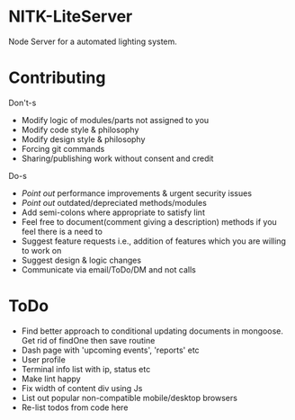 # NITK-LiteServer
Node Server for a automated lighting system.

# Contributing

Don't-s
<ul>
  <li>Modify logic of modules/parts not assigned to you</li>
  <li>Modify code style & philosophy</li>
  <li>Modify design style & philosophy</li>
  <li>Forcing git commands</li>
  <li>Sharing/publishing work without consent and credit</li>
</ul>

Do-s
<ul>
  <li><i>Point out</i> performance improvements & urgent security issues</li>
  <li><i>Point out</i> outdated/depreciated methods/modules</li>
  <li>Add semi-colons where appropriate to satisfy lint</li>
  <li>Feel free to document(comment giving a description) methods if you feel there is a need to</li>
  <li>Suggest feature requests i.e., addition of features which you are willing to work on</li>
  <li>Suggest design & logic changes</li>
  <li>Communicate via email/ToDo/DM and not calls</li>
</ul>

# ToDo
<ul>
  <li>Find better approach to conditional updating documents in mongoose. Get rid of findOne then save routine</li>
  <li>Dash page with 'upcoming events', 'reports' etc</li>
  <li>User profile</li>
  <li>Terminal info list with ip, status etc</li>
  <li>Make lint happy</li>
  <li>Fix width of content div using Js</li>
  <li>List out popular non-compatible mobile/desktop browsers</li>
  <li>Re-list todos from code here</li>
<ul>
